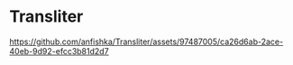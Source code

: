 # Transliter



https://github.com/anfishka/Transliter/assets/97487005/ca26d6ab-2ace-40eb-9d92-efcc3b81d2d7

